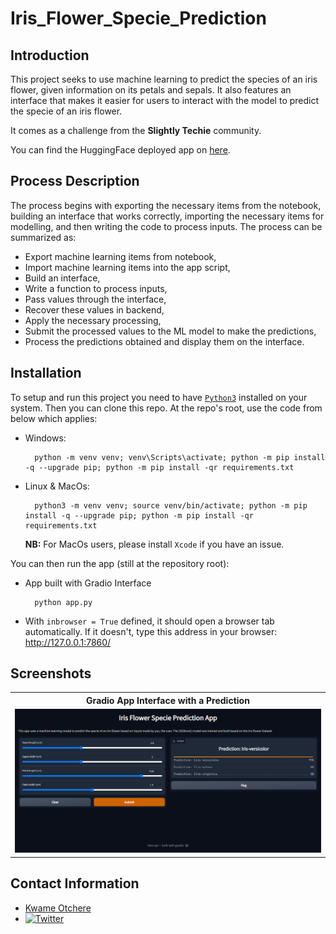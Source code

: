 # Iris_Flower_Specie_Prediction

## Introduction

 This project seeks to use machine learning to predict the species of an iris flower, given information on its petals and sepals. It also features an interface that makes it easier for users to interact with the model to predict the specie of an iris flower.

 It comes as a challenge from the **Slightly Techie** community.

You can find the HuggingFace deployed app on [here](https://huggingface.co/spaces/KwameOO/Iris_Specie_Prediction).

## Process Description

The process begins with exporting the necessary items from the notebook, building an interface that works correctly, importing the necessary items for modelling, and then writing the code to process inputs. The process can be summarized as:

- Export machine learning items from notebook,
- Import machine learning items into the app script,
- Build an interface,
- Write a function to process inputs,
- Pass values through the interface,
- Recover these values in backend,
- Apply the necessary processing,
- Submit the processed values to the ML model to make the predictions,
- Process the predictions obtained and display them on the interface.

## Installation

To setup and run this project you need to have [`Python3`](https://www.python.org/) installed on your system. Then you can clone this repo. At the repo's root, use the code from below which applies:

- Windows:

        python -m venv venv; venv\Scripts\activate; python -m pip install -q --upgrade pip; python -m pip install -qr requirements.txt  

- Linux & MacOs:

        python3 -m venv venv; source venv/bin/activate; python -m pip install -q --upgrade pip; python -m pip install -qr requirements.txt  

    **NB:** For MacOs users, please install `Xcode` if you have an issue.

You can then run the app (still at the repository root):

- App built with Gradio Interface

        python app.py

- With `inbrowser = True` defined, it should open a browser tab automatically. If it doesn't, type this address in your browser: <http://127.0.0.1:7860/>

## Screenshots

<table>
    <tr>
        <th>Gradio App Interface with a Prediction</th>
    </tr>
    <tr>
        <td><img src="screenshots\App_Interface.png"/></td>
    </tr>
</table>

## Contact Information

- [Kwame Otchere](https://kodoi-oj.github.io/)
- [![Twitter](https://img.shields.io/twitter/follow/kwameoo_?style=social)](https://twitter.com/kwameoo_)
